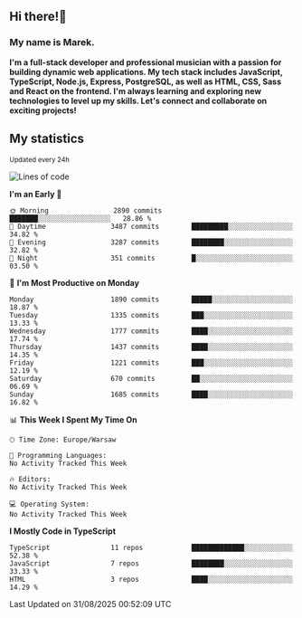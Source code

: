 ## Hi there!👋 ##
### My name is Marek. ###

**I'm a full-stack developer and professional musician with a passion for building dynamic web applications. My tech stack includes JavaScript, TypeScript, Node.js, Express, PostgreSQL, as well as HTML, CSS, Sass and React on the frontend. I'm always learning and exploring new technologies to level up my skills. Let's connect and collaborate on exciting projects!**

## My statistics ##
<sub>Updated every 24h</sub>
<!--START_SECTION:waka-->
![Lines of code](https://img.shields.io/badge/From%20Hello%20World%20I%27ve%20Written-1.4%20million%20lines%20of%20code-blue)

**I'm an Early 🐤** 

```text
🌞 Morning                2890 commits        ███████░░░░░░░░░░░░░░░░░░   28.86 % 
🌆 Daytime                3487 commits        █████████░░░░░░░░░░░░░░░░   34.82 % 
🌃 Evening                3287 commits        ████████░░░░░░░░░░░░░░░░░   32.82 % 
🌙 Night                  351 commits         █░░░░░░░░░░░░░░░░░░░░░░░░   03.50 % 
```
📅 **I'm Most Productive on Monday** 

```text
Monday                   1890 commits        █████░░░░░░░░░░░░░░░░░░░░   18.87 % 
Tuesday                  1335 commits        ███░░░░░░░░░░░░░░░░░░░░░░   13.33 % 
Wednesday                1777 commits        ████░░░░░░░░░░░░░░░░░░░░░   17.74 % 
Thursday                 1437 commits        ████░░░░░░░░░░░░░░░░░░░░░   14.35 % 
Friday                   1221 commits        ███░░░░░░░░░░░░░░░░░░░░░░   12.19 % 
Saturday                 670 commits         ██░░░░░░░░░░░░░░░░░░░░░░░   06.69 % 
Sunday                   1685 commits        ████░░░░░░░░░░░░░░░░░░░░░   16.82 % 
```


📊 **This Week I Spent My Time On** 

```text
🕑︎ Time Zone: Europe/Warsaw

💬 Programming Languages: 
No Activity Tracked This Week

🔥 Editors: 
No Activity Tracked This Week

💻 Operating System: 
No Activity Tracked This Week
```

**I Mostly Code in TypeScript** 

```text
TypeScript               11 repos            █████████████░░░░░░░░░░░░   52.38 % 
JavaScript               7 repos             ████████░░░░░░░░░░░░░░░░░   33.33 % 
HTML                     3 repos             ████░░░░░░░░░░░░░░░░░░░░░   14.29 % 
```




 Last Updated on 31/08/2025 00:52:09 UTC
<!--END_SECTION:waka-->

<!--
**MarekSax/MarekSax** is a ✨ _special_ ✨ repository because its `README.md` (this file) appears on your GitHub profile.

Here are some ideas to get you started:

- 🔭 I’m currently working on ...
- 🌱 I’m currently learning ...
- 👯 I’m looking to collaborate on ...
- 🤔 I’m looking for help with ...
- 💬 Ask me about ...
- 📫 How to reach me: ...
- 😄 Pronouns: ...
- ⚡ Fun fact: ...
-->
